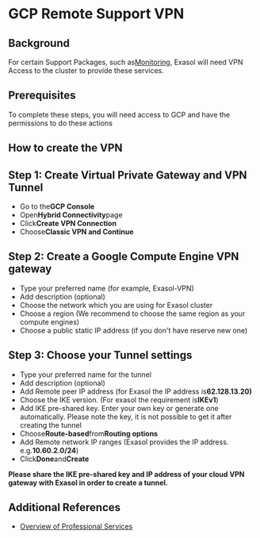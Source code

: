 # GCP Remote Support VPN 
## Background

For certain Support Packages, such as[Monitoring](https://community.exasol.com/t5/Overview-of-Professional/Monitoring-24x7/ta-p/110), Exasol will need VPN Access to the cluster to provide these services. 

## Prerequisites

To complete these steps, you will need access to GCP and have the permissions to do these actions

## How to create the VPN

## Step 1: Create Virtual Private Gateway and VPN Tunnel

* Go to the**GCP Console**
* Open**Hybrid Connectivity**page
* Click**Create VPN Connection**
* Choose**Classic VPN and Continue**

## Step 2: Create a Google Compute Engine VPN gateway

* Type your preferred name (for example, Exasol-VPN)
* Add description (optional)
* Choose the network which you are using for Exasol cluster
* Choose a region (We recommend to choose the same region as your compute engines)
* Choose a public static IP address (if you don't have reserve new one)

## Step 3: Choose your Tunnel settings

* Type your preferred name for the tunnel
* Add description (optional)
* Add Remote peer IP address (for Exasol the IP address is**62.128.13.20)**
* Choose the IKE version. (For exasol the requirement is**IKEv1**)
* Add IKE pre-shared key. Enter your own key or generate one automatically. Please note the key, it is not possible to get it after creating the tunnel
* Choose**Route-based**from**Routing options**
* Add Remote network IP ranges (Exasol provides the IP address. e.g.**10.60.2.0/24**)
* Click**Done**and**Create**

**Please share the IKE pre-shared key and IP address of your cloud VPN gateway with Exasol in order to create a tunnel.**

## Additional References

* [Overview of Professional Services](https://community.exasol.com/t5/Overview-of-Professional/tkb-p/ServiceOverview)
